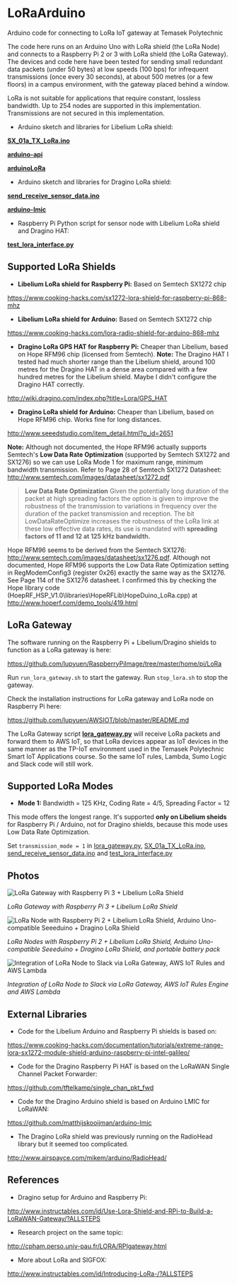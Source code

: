 # LoRaArduino
Arduino code for connecting to LoRa IoT gateway at Temasek Polytechnic 

The code here runs on an Arduino Uno with LoRa shield (the LoRa Node) and connects to a Raspberry Pi 2 or 3 with LoRa shield (the LoRa Gateway). The devices and code here have been tested for sending small redundant data packets (under 50 bytes) at low speeds (100 bps) for infrequent transmissions (once every 30 seconds), at about 500 metres (or a few floors) in a campus environment, with the gateway placed behind a window.  

LoRa is not suitable for applications that require constant, lossless bandwidth.  Up to 254 nodes are supported in this implementation.  Transmissions are not secured in this implementation.

- Arduino sketch and libraries for Libelium LoRa shield:

**[SX_01a_TX_LoRa.ino](https://github.com/lupyuen/LoRaArduino/blob/master/SX_01a_TX_LoRa/SX_01a_TX_LoRa.ino)**

**[arduino-api](https://github.com/lupyuen/LoRaArduino/tree/master/libraries/arduino-api)**

**[arduinoLoRa](https://github.com/lupyuen/LoRaArduino/tree/master/libraries/arduinoLoRa)**


- Arduino sketch and libraries for Dragino LoRa shield:

**[send_receive_sensor_data.ino](https://github.com/lupyuen/LoRaArduino/blob/master/send_receive_sensor_data/send_receive_sensor_data.ino)**

**[arduino-lmic](https://github.com/lupyuen/LoRaArduino/tree/master/libraries/arduino-lmic)**


- Raspberry Pi Python script for sensor node with Libelium LoRa shield and Dragino HAT:

**[test_lora_interface.py](https://github.com/lupyuen/RaspberryPiImage/blob/master/home/pi/LoRa/test_lora_interface.py)**


## Supported LoRa Shields

- **Libelium LoRa shield for Raspberry Pi:** Based on Semtech SX1272 chip

https://www.cooking-hacks.com/sx1272-lora-shield-for-raspberry-pi-868-mhz

- **Libelium LoRa shield for Arduino:** Based on Semtech SX1272 chip

https://www.cooking-hacks.com/lora-radio-shield-for-arduino-868-mhz

- **Dragino LoRa GPS HAT for Raspberry Pi:** Cheaper than Libelium, based on Hope RFM96 chip (licensed from Semtech). **Note:** The Dragino HAT I tested had much shorter range than the Libelium shield, around 100 metres for the Dragino HAT in a dense area compared with a few hundred metres for the Libelium shield. Maybe I didn't configure the Dragino HAT correctly.

http://wiki.dragino.com/index.php?title=Lora/GPS_HAT

- **Dragino LoRa shield for Arduino:** Cheaper than Libelium, based on Hope RFM96 chip.  Works fine for long distances.

http://www.seeedstudio.com/item_detail.html?p_id=2651

**Note:** Although not documented, the Hope RFM96 actually supports Semtech's **Low Data Rate Optimization** (supported by Semtech SX1272 and SX1276) so we can use LoRa Mode 1 for maximum range, minimum bandwidth transmission.  Refer to Page 28 of Semtech SX1272 Datasheet: http://www.semtech.com/images/datasheet/sx1272.pdf

> **Low Data Rate Optimization**
> Given the potentially long duration of the packet at high spreading factors the option is given to improve the robustness of
> the transmission to variations in frequency over the duration of the packet transmission and reception. The bit
> LowDataRateOptimize increases the robustness of the LoRa link at these low effective data rates, its use is mandated with
> **spreading factors of 11 and 12 at 125 kHz bandwidth.**

Hope RFM96 seems to be derived from the Semtech SX1276: http://www.semtech.com/images/datasheet/sx1276.pdf.  Although not documented, Hope RFM96 supports the Low Data Rate Optimization setting in RegModemConfig3 (register 0x26) exactly the same way as the SX1276.  See Page 114 of the SX1276 datasheet.  I confirmed this by checking the Hope library code (HoepRF_HSP_V1.0\libraries\HopeRFLib\HopeDuino_LoRa.cpp) at http://www.hoperf.com/demo_tools/419.html


## LoRa Gateway

The software running on the Raspberry Pi + Libelium/Dragino shields to function as a LoRa gateway is here:

https://github.com/lupyuen/RaspberryPiImage/tree/master/home/pi/LoRa

Run `run_lora_gateway.sh` to start the gateway.  Run `stop_lora.sh` to stop the gateway.
 
Check the installation instructions for LoRa gateway and LoRa node on Raspberry Pi here:

https://github.com/lupyuen/AWSIOT/blob/master/README.md
 
The LoRa Gateway script **[lora_gateway.py](https://github.com/lupyuen/RaspberryPiImage/blob/master/home/pi/LoRa/lora_gateway.py)**
 will receive LoRa packets and forward them to AWS IoT, so that LoRa devices appear as IoT devices in the same manner as the TP-IoT environment used in the Temasek Polytechnic Smart IoT Applications course. So the same IoT rules, Lambda, Sumo Logic and Slack code will still work.

## Supported LoRa Modes

- **Mode 1:** Bandwidth = 125 KHz, Coding Rate = 4/5, Spreading Factor = 12

This mode offers the longest range.  It's supported **only on Libelium sheids** for Raspberry Pi / Arduino, not for Dragino shields, because this mode uses Low Data Rate Optimization.

Set `transmission_mode = 1` in [lora_gateway.py](https://github.com/lupyuen/RaspberryPiImage/blob/master/home/pi/LoRa/lora_gateway.py),
[SX_01a_TX_LoRa.ino](https://github.com/lupyuen/LoRaArduino/blob/master/SX_01a_TX_LoRa/SX_01a_TX_LoRa.ino),
[send_receive_sensor_data.ino](https://github.com/lupyuen/LoRaArduino/blob/master/send_receive_sensor_data/send_receive_sensor_data.ino)
and [test_lora_interface.py](https://github.com/lupyuen/RaspberryPiImage/blob/master/home/pi/LoRa/test_lora_interface.py)

## Photos

![LoRa Gateway with Raspberry Pi 3 + Libelium LoRa Shield](https://github.com/lupyuen/LoRaArduino/blob/master/images/gateway.jpg)

_LoRa Gateway with Raspberry Pi 3 + Libelium LoRa Shield_


![LoRa Node with Raspberry Pi 2 + Libelium LoRa Shield, Arduino Uno-compatible Seeeduino + Dragino LoRa Shield](https://github.com/lupyuen/LoRaArduino/blob/master/images/nodes.jpg)

_LoRa Nodes with Raspberry Pi 2 + Libelium LoRa Shield, Arduino Uno-compatible Seeeduino + Dragino LoRa Shield, and portable battery pack_


![Integration of LoRa Node to Slack via LoRa Gateway, AWS IoT Rules and AWS Lambda](https://github.com/lupyuen/LoRaArduino/blob/master/images/slack.png)

_Integration of LoRa Node to Slack via LoRa Gateway, AWS IoT Rules Engine and AWS Lambda_

## External Libraries

- Code for the Libelium Arduino and Raspberry Pi shields is based on:

https://www.cooking-hacks.com/documentation/tutorials/extreme-range-lora-sx1272-module-shield-arduino-raspberry-pi-intel-galileo/ 

- Code for the Dragino Raspberry Pi HAT is based on the LoRaWAN Single Channel Packet Forwarder:

https://github.com/tftelkamp/single_chan_pkt_fwd

- Code for the Dragino Arduino shield is based on Arduino LMIC for LoRaWAN:

https://github.com/matthijskooijman/arduino-lmic

- The Dragino LoRa shield was previously running on the RadioHead library but it seemed too complicated.

http://www.airspayce.com/mikem/arduino/RadioHead/

## References

- Dragino setup for Arduino and Raspberry Pi:

http://www.instructables.com/id/Use-Lora-Shield-and-RPi-to-Build-a-LoRaWAN-Gateway/?ALLSTEPS

- Research project on the same topic:

http://cpham.perso.univ-pau.fr/LORA/RPIgateway.html

- More about LoRa and SIGFOX:

http://www.instructables.com/id/Introducing-LoRa-/?ALLSTEPS

